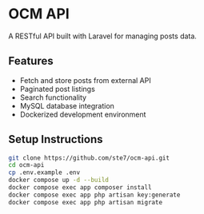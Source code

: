 # OCM API

A RESTful API built with Laravel for managing posts data.

## Features

-   Fetch and store posts from external API
-   Paginated post listings
-   Search functionality
-   MySQL database integration
-   Dockerized development environment

## Setup Instructions

```bash
git clone https://github.com/ste7/ocm-api.git
cd ocm-api
cp .env.example .env
docker compose up -d --build
docker compose exec app composer install
docker compose exec app php artisan key:generate
docker compose exec app php artisan migrate
```
